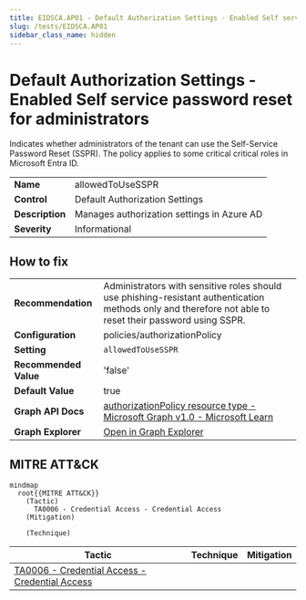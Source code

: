 ```yaml
---
title: EIDSCA.AP01 - Default Authorization Settings - Enabled Self service password reset for administrators
slug: /tests/EIDSCA.AP01
sidebar_class_name: hidden
---
```


# Default Authorization Settings - Enabled Self service password reset for administrators

Indicates whether administrators of the tenant can use the Self-Service Password Reset (SSPR). The policy applies to some critical critical roles in Microsoft Entra ID.

| | |
|-|-|
| **Name** | allowedToUseSSPR |
| **Control** | Default Authorization Settings |
| **Description** | Manages authorization settings in Azure AD |
| **Severity** | Informational |

## How to fix
| | |
|-|-|
| **Recommendation** | Administrators with sensitive roles should use phishing-resistant authentication methods only and therefore not able to reset their password using SSPR. |
| **Configuration** | policies/authorizationPolicy |
| **Setting** | `allowedToUseSSPR` |
| **Recommended Value** | 'false' |
| **Default Value** | true |
| **Graph API Docs** | [authorizationPolicy resource type - Microsoft Graph v1.0 - Microsoft Learn](https://learn.microsoft.com/en-us/graph/api/resources/authorizationpolicy) |
| **Graph Explorer** | [Open in Graph Explorer](https://developer.microsoft.com/en-us/graph/graph-explorer?request=policies/authorizationPolicy&method=GET&version=beta&GraphUrl=https://graph.microsoft.com) |


## MITRE ATT&CK

```mermaid
mindmap
  root{{MITRE ATT&CK}}
    (Tactic)
      TA0006 - Credential Access - Credential Access
    (Mitigation)

    (Technique)

```
|Tactic|Technique|Mitigation|
|---|---|---|
|[TA0006 - Credential Access - Credential Access](https://attack.mitre.org/tactics/TA0006)|||

